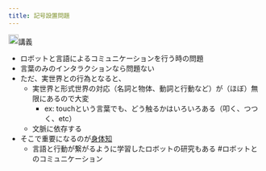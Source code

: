 ```yaml
---
title: 記号設置問題
---
```


<img src='https://scrapbox.io/api/pages/blu3mo-public/情報科学の達人/icon' alt='情報科学の達人.icon' height="19.5"/>講義

* ロボットと言語によるコミュニケーションを行う時の問題
* 言葉のみのインタラクションなら問題ない
* ただ、実世界との行為となると、
  * 実世界と形式世界の対応（名詞と物体、動詞と行動など）が（ほぼ）無限にあるので大変
    * ex: touchという言葉でも、どう触るかはいろいろある（叩く、つつく、etc）
  * 文脈に依存する
* そこで重要になるのが[身体知](%E8%BA%AB%E4%BD%93%E7%9F%A5.md)
  * 言語と行動が繋がるように学習したロボットの研究もある
    \#ロボットとのコミュニケーション

